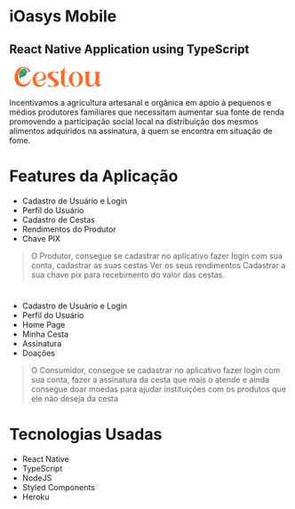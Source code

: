 # iOasys Mobile 
## React Native Application using TypeScript

![My animated logo](src/assets/images/logo.png)

Incentivamos a agricultura artesanal e orgânica em apoio à pequenos e médios produtores familiares que necessitam aumentar sua fonte de renda promovendo a participação social local na distribuição dos mesmos alimentos adquiridos na assinatura, à quem se encontra em situação de fome.

# Features da Aplicação
- Cadastro de Usuário e Login
- Perfil do Usuário 
- Cadastro de Cestas
- Rendimentos do Produtor 
- Chave PIX 

> O Produtor, consegue se cadastrar no aplicativo
> fazer login com sua conta, cadastrar as suas cestas
> Ver os seus rendimentos
> Cadastrar a sua chave pix para recebimento do valor das cestas.
# 
- Cadastro de Usuário e Login
- Perfil do Usuário
- Home Page
- Minha Cesta
- Assinatura
- Doações

> O Consumidor, consegue se cadastrar no aplicativo
> fazer login com sua conta, fazer a assinatura da cesta que mais o atende
> e ainda consegue doar moedas para ajudar instituições com os produtos que ele não deseja da cesta

# Tecnologias Usadas
- React Native
- TypeScript
- NodeJS
- Styled Components
- Heroku


